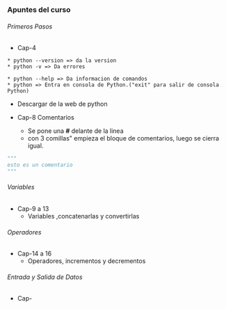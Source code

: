 ### Apuntes del curso

###### Primeros Pasos
* Cap-4
```
* python --version => da la version
* python -v => Da errores

* python --help => Da informacion de comandos
* python => Entra en consola de Python.("exit" para salir de consola Python)
```

* Descargar de la web de python

* Cap-8 Comentarios
    * Se pone una **#** delante de la linea 
    * con 3 comillas" empieza el bloque de comentarios, luego se cierra igual.
```python
"""
esto es un comentario
"""
```

###### Variables
* Cap-9 a 13
    * Variables ,concatenarlas y convertirlas

###### Operadores
* Cap-14 a 16
    *  Operadores, incrementos y decrementos

###### Entrada y Salida de Datos
* Cap-
